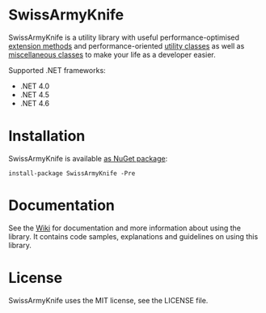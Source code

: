 # SwissArmyKnife

SwissArmyKnife is a utility library with useful performance-optimised [extension methods](https://github.com/akamsteeg/SwissArmyKnife/wiki/Extension-methods) and performance-oriented [utility classes](https://github.com/akamsteeg/SwissArmyKnife/wiki/Performance-oriented-utility-classes) as well as [miscellaneous classes](https://github.com/akamsteeg/SwissArmyKnife/wiki/Miscellaneous-classes) to make your life as a developer easier.

Supported .NET frameworks:
* .NET 4.0
* .NET 4.5
* .NET 4.6

# Installation

SwissArmyKnife is available [as NuGet package](https://www.nuget.org/packages/SwissArmyKnife/):

```
install-package SwissArmyKnife -Pre
```

# Documentation

See the [Wiki](https://github.com/akamsteeg/SwissArmyKnife/wiki) for documentation and more information about using the library. It contains code samples, explanations and guidelines on using this library.

# License

SwissArmyKnife uses the MIT license, see the LICENSE file.
